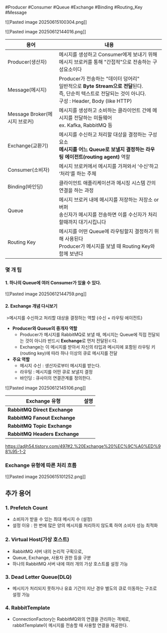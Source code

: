 #Producer #Consumer #Queue #Exchange #Binding #Routing_Key #Message


![[Pasted image 20250615100304.png]]

![[Pasted image 20250612144016.png]]




| 용어                      | 내용                                                                                                                      |
| ----------------------- | ----------------------------------------------------------------------------------------------------------------------- |
| Producer(생산자)           | 메시지를 생성하고 Consumer에게 보내기 위해 메시지 브로커를 통해 "간접적"으로 전송하는 구성요소이다                                                             |
| Message(메시지)            | Producer가 전송하는 "데이터 덩어리"<br>일반적으로 **Byte Stream으로 전달**된다.<br>즉, 단순히 텍스트로 전달되는 것이 아니다.<br>구성 : Header, Body  (like HTTP) |
| Message Broker(메시지 브로커) | 메시지를 생성하고 소비하는 클라이언트 간에 메시지를 전달하는 미들웨어<br>ex. Kafka, RabbitMQ 등                                                         |
| Exchange(교환기)           | 메시지를 수신하고 처리할 대상을 결정하는 구성요소<br>**메시지를 어느 Queue로 보낼지 결정하는 라우팅 에이전트(routing agent)** 역할                                   |
| Consumer(소비자)           | 메시지 브로커에서 메시지를 가져와서 ‘수신’하고 ‘처리’를 하는 주체                                                                                  |
| Binding(바인딩)            | 클라이언트 애플리케이션과 메시징 시스템 간의 연결을 하는 과정                                                                                      |
| Queue                   | 메시지 브로커 내에 메시지를 저장하는 저장소 or 버퍼 <br>송신자가 메시지를 전송하면 이를 수신자가 처리할때까지 대기시킵니다                                                 |
| Routing Key             | 메시지를 어떤 Queue에 라우팅할지 결정하기 위해 사용된다<br>Producer가 메시지를 보낼 때 Routing Key와 함께 보낸다                                            |


### 몇 개 팁 

#### 1. 하나의 Queue에 여러 Consumer가 있을 수 있다.
![[Pasted image 20250612144759.png]]



#### 2. Exchange 개념 다시보기 

 >메시지를 수신하고 처리할 대상을 결정하는 역할 (수신 + 라우팅 에이전트)



- **Producer와 Queue의 중개자 역할**
	- Producer가 메시지를 RabbitMQ로 보낼 때, 메시지는 Queue에 직접 전달되는 것이 아니라 반드시 **Exchange**로 먼저 전달된ㄷ다.
	- Exchange는 이 메시지를 받아서 자신의 타입과 메시지에 포함된 라우팅 키(routing key)에 따라 하나 이상의 큐로 메시지를 전달
- **주요 역할**
	- 메시지 수신 : 생산자로부터 메시지를 받는다.
	- 라우팅 : 메시지를 어떤 큐로 보낼지 결정 
	- 바인딩 : 큐사이의 연결관계를 정의한다.
	  
![[Pasted image 20250612145106.png]]


| Exchange 유형                   | 설명  |
| ----------------------------- | --- |
| **RabbitMQ Direct Exchange**  |     |
| **RabbitMQ Fanout Exchange**  |     |
| **RabbitMQ Topic Exchange**   |     |
| **RabbitMQ Headers Exchange** |     |
https://adjh54.tistory.com/497#2.%20Exchange%20%EC%9C%A0%ED%98%95-1-2

### Exchange 유형에 따른 처리 흐름 
![[Pasted image 20250615101252.png]]

## 추가 용어 

### 1. Prefetch Count 
- 소비자가 받을 수 있는 최대 메시지 수 (설정)
- 설정 이유 : 한 번에 많은 양의 메시지를 처리하지 않도록 하여 소비자 성능 최적화 


### 2. Virtual Host(가상 호스트)
- RabbitMQ 서버 내의 논리적 구획으로,
- Queue, Exchange, 사용자 권한 등을 구분 
- 하나의 RabbitMQ 서버 내에 여러 개의 가상 호스트를 설정 가능 

### 3. Dead Letter Queue(DLQ)
- 메시지가 처리되지 못하거나 유효 기간이 지난 경우 별도의 큐로 이동하는 구조로 설정 가능 


### 4. RabbitTemplate 

- ConnectionFactory는 RabbitMQ와의 연결을 관리하는 객체로, rabbitTemplate이 메시지를 전송할 때 사용할 연결을 제공한다.